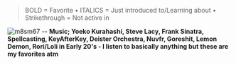 > BOLD = Favorite • ITALICS = Just introduced to/Learning about • Strikethrough = Not active in

![m8sm67](https://github.com/user-attachments/assets/317f0c4a-aaaf-4292-86cb-76d5a13b5104) -- **Music; Yoeko Kurahashi, Steve Lacy, Frank Sinatra, Spellcasting, KeyAfterKey, Deister Orchestra, Nuvfr, Goreshit, Lemon Demon, Rori/Loli in Early 20's - I listen to basically anything but these are my favorites atm**

